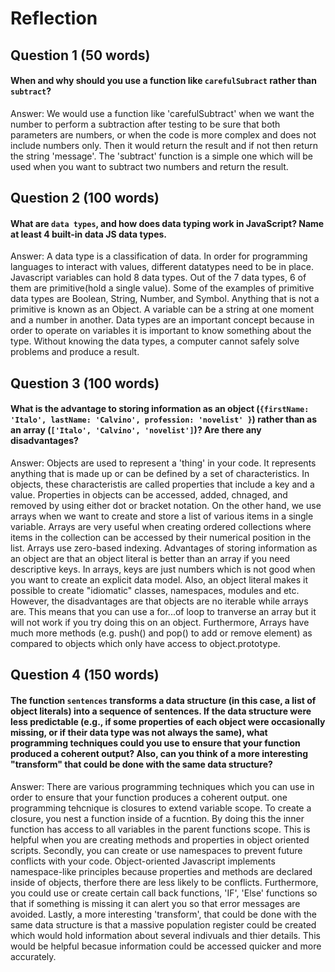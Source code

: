 # Reflection

## Question 1 (50 words)
#### When and why should you use a function like `carefulSubract` rather than `subtract`? 
Answer: We would use a function like 'carefulSubtract' when we want the number to perform a subtraction after testing to be sure that both parameters are numbers, or when the code is more complex and does not include numbers only. Then it would return the result and if not then return the string 'message'. The 'subtract' function is a simple one which will be used when you want to subtract two numbers and return the result.

## Question 2 (100 words)
#### What are `data types`, and how does data typing work in JavaScript? Name at least 4 built-in data JS data types.
Answer: A data type is a classification of data. In order for programming languages to interact with values, different datatypes need to be in place. Javascript variables can hold 8 data types. Out of the 7 data types, 6 of them are primitive(hold a single value). Some of the examples of primitive data types are Boolean, String, Number, and Symbol. Anything that is not a primitive is known as an Object. A variable can be a string at one moment and a number in another. Data types are an important concept because in order to operate on variables it is important to know something about the type. Without knowing the data types, a computer cannot safely solve problems and produce a result.

## Question 3 (100 words)
#### What is the advantage to storing information as an object (`{firstName: 'Italo', lastName: 'Calvino', profession: 'novelist' }`) rather than as an array (`['Italo', 'Calvino', 'novelist']`)? Are there any disadvantages?
Answer: Objects are used to represent a 'thing' in your code. It represents anything that is made up or can be defined by a set of characteristics. In objects, these characteristis are called properties that include a key and a value. Properties in objects can be accessed, added, chnaged, and removed by using either dot or bracket notation. On the other hand, we use arrays when we want to create and store a list of various items in a single variable. Arrays are very useful when creating ordered collections where items in the collection can be accessed by their numerical position in the list. Arrays use zero-based indexing. Advantages of storing information as an object are that an object literal is better than an array if you need descriptive keys. In arrays, keys are just numbers which is not good when you want to create an explicit data model. Also, an object literal makes it possible to create "idiomatic" classes, namespaces, modules and etc. However, the disadvantages are that objects are no iterable while arrays are. This means that you can use a for...of loop to tranverse an array but it will not work if you try doing this on an object. Furthermore, Arrays have much more methods (e.g. push() and pop() to add or remove element) as compared to objects which only have access to object.prototype. 


## Question 4 (150 words)
#### The function `sentences` transforms a data structure (in this case, a list of object literals) into a sequence of sentences. If the data structure were less predictable (e.g., if some properties of each object were occasionally missing, or if their data type was not always the same), what programming techniques could you use to ensure that your function produced a coherent output? Also, can you think of a more interesting "transform" that could be done with the same data structure?
Answer: There are various programming techniques which you can use in order to ensure that your function produces a coherent output. one programming tehcnique is closures to extend variable scope. To create a closure, you nest a function inside of a fucntion. By doing this the inner function has access to all variables in the parent functions scope. This is helpful when you are creating methods and properties in object oriented scripts. Secondly, you can create or use namespaces to prevent future conflicts with your code. Object-oriented Javascript implements namespace-like principles because properties and methods are declared inside of objects, therfore there are less likely to be conflicts. Furthermore, you could use or create certain call back functions, 'IF', 'Else' functions so that if something is missing it can alert you so that error messages are avoided. Lastly, a more interesting 'transform', that could be done with the same data structure is that a massive population register could be created which would hold information about several indivuals and thier details. This would be helpful becasue information could be accessed quicker and more accurately.
